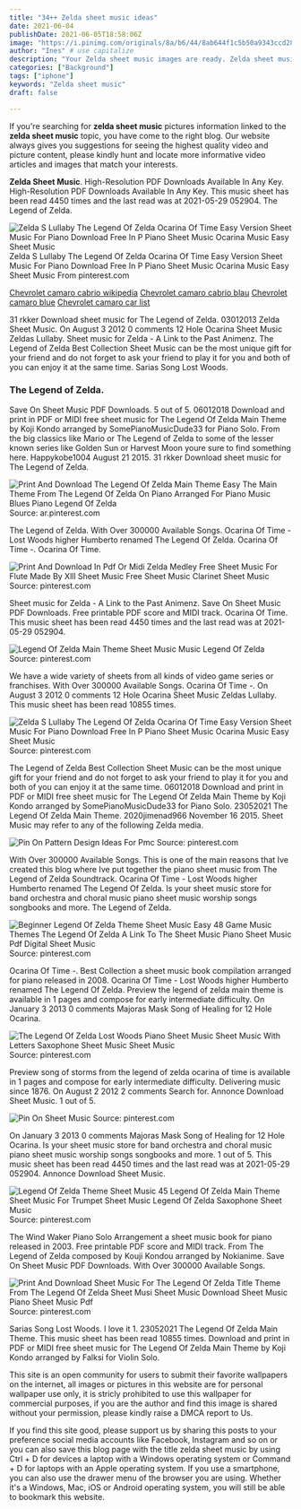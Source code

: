 ```yaml
---
title: "34++ Zelda sheet music ideas"
date: 2021-06-04
publishDate: 2021-06-05T18:58:06Z
image: "https://i.pinimg.com/originals/8a/b6/44/8ab644f1c5b50a9343ccd28d8d48394c.gif"
author: "Ines" # use capitalize
description: "Your Zelda sheet music images are ready. Zelda sheet music are a topic that is being searched for and liked by netizens today. You can Download the Zelda sheet music files here. Find and Download all royalty-free photos and vectors."
categories: ["Background"]
tags: ["iphone"]
keywords: "Zelda sheet music"
draft: false

---
```


If you're searching for **zelda sheet music** pictures information linked to the **zelda sheet music** topic, you have come to the right  blog.  Our website always  gives you  suggestions  for seeing  the highest  quality video and picture  content, please kindly hunt and locate more informative video articles and images  that match your interests.

**Zelda Sheet Music**. High-Resolution PDF Downloads Available In Any Key. High-Resolution PDF Downloads Available In Any Key. This music sheet has been read 4450 times and the last read was at 2021-05-29 052904. The Legend of Zelda.

![Zelda S Lullaby The Legend Of Zelda Ocarina Of Time Easy Version Sheet Music For Piano Download Free In P Piano Sheet Music Ocarina Music Easy Sheet Music](https://i.pinimg.com/originals/c3/c5/23/c3c5236ae1c2b6a0d4f6e6894c3dfb43.png "Zelda S Lullaby The Legend Of Zelda Ocarina Of Time Easy Version Sheet Music For Piano Download Free In P Piano Sheet Music Ocarina Music Easy Sheet Music")
Zelda S Lullaby The Legend Of Zelda Ocarina Of Time Easy Version Sheet Music For Piano Download Free In P Piano Sheet Music Ocarina Music Easy Sheet Music From pinterest.com

[Chevrolet camaro cabrio wikipedia](/chevrolet-camaro-cabrio-wikipedia/)
[Chevrolet camaro cabrio blau](/chevrolet-camaro-cabrio-blau/)
[Chevrolet camaro blue](/chevrolet-camaro-blue/)
[Chevrolet camaro car list](/chevrolet-camaro-car-list/)

31 rkker Download sheet music for The Legend of Zelda. 03012013 Zelda Sheet Music. On August 3 2012 0 comments 12 Hole Ocarina Sheet Music Zeldas Lullaby. Sheet music for Zelda - A Link to the Past Animenz. The Legend of Zelda Best Collection Sheet Music can be the most unique gift for your friend and do not forget to ask your friend to play it for you and both of you can enjoy it at the same time. Sarias Song Lost Woods.

### The Legend of Zelda.

Save On Sheet Music PDF Downloads. 5 out of 5. 06012018 Download and print in PDF or MIDI free sheet music for The Legend Of Zelda Main Theme by Koji Kondo arranged by SomePianoMusicDude33 for Piano Solo. From the big classics like Mario or The Legend of Zelda to some of the lesser known series like Golden Sun or Harvest Moon youre sure to find something here. Happykobe1004 August 21 2015. 31 rkker Download sheet music for The Legend of Zelda.


![Print And Download The Legend Of Zelda Main Theme Easy The Main Theme From The Legend Of Zelda On Piano Arranged For Piano Music Blues Piano Legend Of Zelda](https://i.pinimg.com/originals/25/de/c3/25dec31af22eea9dcba72756be895a16.jpg "Print And Download The Legend Of Zelda Main Theme Easy The Main Theme From The Legend Of Zelda On Piano Arranged For Piano Music Blues Piano Legend Of Zelda")
Source: ar.pinterest.com

The Legend of Zelda. With Over 300000 Available Songs. Ocarina Of Time - Lost Woods higher Humberto renamed The Legend Of Zelda. Ocarina Of Time -. Ocarina Of Time.

![Print And Download In Pdf Or Midi Zelda Medley Free Sheet Music For Flute Made By Xlll Sheet Music Free Sheet Music Clarinet Sheet Music](https://i.pinimg.com/originals/c4/84/ba/c484ba70991679d4a3f64273ec55165e.png "Print And Download In Pdf Or Midi Zelda Medley Free Sheet Music For Flute Made By Xlll Sheet Music Free Sheet Music Clarinet Sheet Music")
Source: pinterest.com

Sheet music for Zelda - A Link to the Past Animenz. Save On Sheet Music PDF Downloads. Free printable PDF score and MIDI track. Ocarina Of Time. This music sheet has been read 4450 times and the last read was at 2021-05-29 052904.

![Legend Of Zelda Main Theme Sheet Music Music Legend Of Zelda](https://i.pinimg.com/originals/42/d9/54/42d9544d6fee67f12d07e3479bace6a9.png "Legend Of Zelda Main Theme Sheet Music Music Legend Of Zelda")
Source: pinterest.com

We have a wide variety of sheets from all kinds of video game series or franchises. With Over 300000 Available Songs. Ocarina Of Time -. On August 3 2012 0 comments 12 Hole Ocarina Sheet Music Zeldas Lullaby. This music sheet has been read 10855 times.

![Zelda S Lullaby The Legend Of Zelda Ocarina Of Time Easy Version Sheet Music For Piano Download Free In P Piano Sheet Music Ocarina Music Easy Sheet Music](https://i.pinimg.com/originals/c3/c5/23/c3c5236ae1c2b6a0d4f6e6894c3dfb43.png "Zelda S Lullaby The Legend Of Zelda Ocarina Of Time Easy Version Sheet Music For Piano Download Free In P Piano Sheet Music Ocarina Music Easy Sheet Music")
Source: pinterest.com

The Legend of Zelda Best Collection Sheet Music can be the most unique gift for your friend and do not forget to ask your friend to play it for you and both of you can enjoy it at the same time. 06012018 Download and print in PDF or MIDI free sheet music for The Legend Of Zelda Main Theme by Koji Kondo arranged by SomePianoMusicDude33 for Piano Solo. 23052021 The Legend Of Zelda Main Theme. 2020jimenad966 November 16 2015. Sheet Music may refer to any of the following Zelda media.

![Pin On Pattern Design Ideas For Pmc](https://i.pinimg.com/originals/07/14/d7/0714d79952f92a7884308b9fabe8c510.jpg "Pin On Pattern Design Ideas For Pmc")
Source: pinterest.com

With Over 300000 Available Songs. This is one of the main reasons that Ive created this blog where Ive put together the piano sheet music from The Legend of Zelda Soundtrack. Ocarina Of Time - Lost Woods higher Humberto renamed The Legend Of Zelda. Is your sheet music store for band orchestra and choral music piano sheet music worship songs songbooks and more. The Legend of Zelda.

![Beginner Legend Of Zelda Theme Sheet Music Easy 48 Game Music Themes The Legend Of Zelda A Link To The Sheet Music Piano Sheet Music Pdf Digital Sheet Music](https://i.pinimg.com/originals/7f/15/01/7f1501d2b38e4674b979a7e6336703ff.png "Beginner Legend Of Zelda Theme Sheet Music Easy 48 Game Music Themes The Legend Of Zelda A Link To The Sheet Music Piano Sheet Music Pdf Digital Sheet Music")
Source: pinterest.com

Ocarina Of Time -. Best Collection a sheet music book compilation arranged for piano released in 2008. Ocarina Of Time - Lost Woods higher Humberto renamed The Legend Of Zelda. Preview the legend of zelda main theme is available in 1 pages and compose for early intermediate difficulty. On January 3 2013 0 comments Majoras Mask Song of Healing for 12 Hole Ocarina.

![The Legend Of Zelda Lost Woods Piano Sheet Music Sheet Music With Letters Saxophone Sheet Music Sheet Music](https://i.pinimg.com/originals/bd/1b/98/bd1b98615260ef9ae355658dbfaf5e78.jpg "The Legend Of Zelda Lost Woods Piano Sheet Music Sheet Music With Letters Saxophone Sheet Music Sheet Music")
Source: pinterest.com

Preview song of storms from the legend of zelda ocarina of time is available in 1 pages and compose for early intermediate difficulty. Delivering music since 1876. On August 2 2012 2 comments Search for. Annonce Download Sheet Music. 1 out of 5.

![Pin On Sheet Music](https://i.pinimg.com/originals/df/88/37/df8837fbf3ffc2c05cde931f18b8732f.png "Pin On Sheet Music")
Source: pinterest.com

On January 3 2013 0 comments Majoras Mask Song of Healing for 12 Hole Ocarina. Is your sheet music store for band orchestra and choral music piano sheet music worship songs songbooks and more. 1 out of 5. This music sheet has been read 4450 times and the last read was at 2021-05-29 052904. Annonce Download Sheet Music.

![Legend Of Zelda Theme Sheet Music 45 Legend Of Zelda Main Theme Sheet Music For Trumpet Sheet Music Legend Of Zelda Saxophone Sheet Music](https://i.pinimg.com/originals/90/f9/a1/90f9a19f66ddb50908ce886938c64535.png "Legend Of Zelda Theme Sheet Music 45 Legend Of Zelda Main Theme Sheet Music For Trumpet Sheet Music Legend Of Zelda Saxophone Sheet Music")
Source: pinterest.com

The Wind Waker Piano Solo Arrangement a sheet music book for piano released in 2003. Free printable PDF score and MIDI track. From The Legend of Zelda composed by Kouji Kondou arranged by Nokianime. Save On Sheet Music PDF Downloads. With Over 300000 Available Songs.

![Print And Download Sheet Music For The Legend Of Zelda Title Theme From The Legend Of Zelda Sheet Musi Sheet Music Download Sheet Music Piano Sheet Music Pdf](https://i.pinimg.com/originals/8a/b6/44/8ab644f1c5b50a9343ccd28d8d48394c.gif "Print And Download Sheet Music For The Legend Of Zelda Title Theme From The Legend Of Zelda Sheet Musi Sheet Music Download Sheet Music Piano Sheet Music Pdf")
Source: pinterest.com

Sarias Song Lost Woods. I love it 1. 23052021 The Legend Of Zelda Main Theme. This music sheet has been read 10855 times. Download and print in PDF or MIDI free sheet music for The Legend Of Zelda Main Theme by Koji Kondo arranged by Falksi for Violin Solo.

This site is an open community for users to submit their favorite wallpapers on the internet, all images or pictures in this website are for personal wallpaper use only, it is stricly prohibited to use this wallpaper for commercial purposes, if you are the author and find this image is shared without your permission, please kindly raise a DMCA report to Us.

If you find this site good, please support us by sharing this posts to your preference social media accounts like Facebook, Instagram and so on or you can also save this blog page with the title zelda sheet music by using Ctrl + D for devices a laptop with a Windows operating system or Command + D for laptops with an Apple operating system. If you use a smartphone, you can also use the drawer menu of the browser you are using. Whether it's a Windows, Mac, iOS or Android operating system, you will still be able to bookmark this website.
